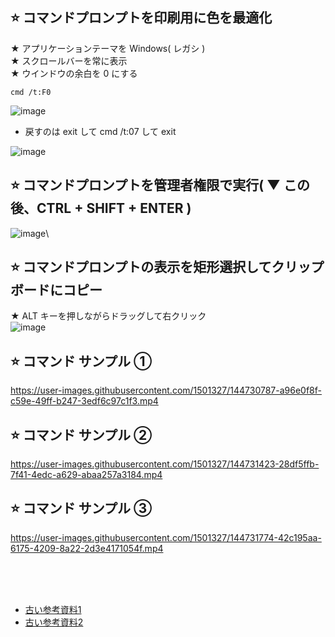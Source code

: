 ## ⭐ コマンドプロンプトを印刷用に色を最適化
★ アプリケーションテーマを Windows( レガシ )\
★ スクロールバーを常に表示\
★ ウインドウの余白を 0 にする
```
cmd /t:F0
```
![image](https://github.com/winofsql/subject/assets/1501327/3a0537d1-ecb6-4275-86de-1d6cf73eb7ba)


- 戻すのは exit して cmd /t:07 して exit

![image](https://github.com/winofsql/subject/assets/1501327/96f58adc-d9b3-4c17-bb38-7fd489920a82)

## ⭐ コマンドプロンプトを管理者権限で実行( ▼ この後、CTRL + SHIFT + ENTER )
![image](https://github.com/winofsql/subject/assets/1501327/54a0ffb8-f63c-40f4-8662-1f4ec283312b)\

## ⭐ コマンドプロンプトの表示を矩形選択してクリップボードにコピー
★ ALT キーを押しながらドラッグして右クリック\
![image](https://github.com/winofsql/subject/assets/1501327/e1f17d7b-d16d-4d6f-9e3d-8c3a61137ddc)

## ⭐ コマンド サンプル ➀
https://user-images.githubusercontent.com/1501327/144730787-a96e0f8f-c59e-49ff-b247-3edf6c97c1f3.mp4

## ⭐ コマンド サンプル ➁
https://user-images.githubusercontent.com/1501327/144731423-28df5ffb-7f41-4edc-a629-abaa257a3184.mp4

## ⭐ コマンド サンプル ➂
https://user-images.githubusercontent.com/1501327/144731774-42c195aa-6175-4209-8a22-2d3e4171054f.mp4


<br><br><br>
- [古い参考資料1](https://atmarkit.itmedia.co.jp/ait/articles/0006/22/news001_2.html)
- [古い参考資料2](https://ginpro.winofsql.jp/article/477228070.html)

